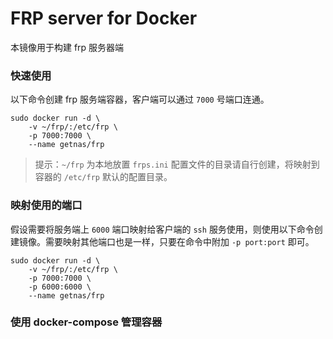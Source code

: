 # FRP server for Docker

本镜像用于构建 frp 服务器端

### 快速使用

以下命令创建 frp 服务端容器，客户端可以通过 `7000` 号端口连通。

```
sudo docker run -d \
    -v ~/frp/:/etc/frp \
    -p 7000:7000 \
    --name getnas/frp
```

>提示：`~/frp` 为本地放置 `frps.ini` 配置文件的目录请自行创建，将映射到容器的 `/etc/frp` 默认的配置目录。

### 映射使用的端口

假设需要将服务端上 `6000` 端口映射给客户端的 `ssh` 服务使用，则使用以下命令创建镜像。需要映射其他端口也是一样，只要在命令中附加 `-p port:port` 即可。

```
sudo docker run -d \
    -v ~/frp/:/etc/frp \
    -p 7000:7000 \
    -p 6000:6000 \
    --name getnas/frp
```

### 使用 docker-compose 管理容器

